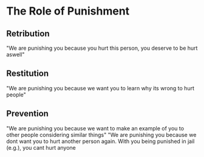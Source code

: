 # The Role of Punishment

## Retribution
"We are punishing you because you hurt this person, you deserve to be hurt aswell"

## Restitution
"We are punishing you because we want you to learn why its wrong to hurt people"

## Prevention
"We are punishing you because we want to make an example of you to other people considering similar things"
"We are punishing you because we dont want you to hurt another person again. With you being punished in jail (e.g.), you cant hurt anyone

